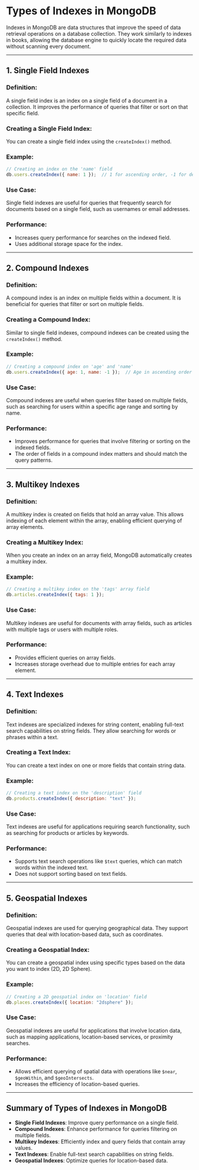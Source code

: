 # **Types of Indexes in MongoDB**

Indexes in MongoDB are data structures that improve the speed of data retrieval operations on a database collection. They work similarly to indexes in books, allowing the database engine to quickly locate the required data without scanning every document. 

---

## **1. Single Field Indexes**

### **Definition**:
A single field index is an index on a single field of a document in a collection. It improves the performance of queries that filter or sort on that specific field.

### **Creating a Single Field Index**:
You can create a single field index using the `createIndex()` method.

### **Example**:
```javascript
// Creating an index on the 'name' field
db.users.createIndex({ name: 1 });  // 1 for ascending order, -1 for descending order
```

### **Use Case**:
Single field indexes are useful for queries that frequently search for documents based on a single field, such as usernames or email addresses.

### **Performance**:
- Increases query performance for searches on the indexed field.
- Uses additional storage space for the index.

---

## **2. Compound Indexes**

### **Definition**:
A compound index is an index on multiple fields within a document. It is beneficial for queries that filter or sort on multiple fields.

### **Creating a Compound Index**:
Similar to single field indexes, compound indexes can be created using the `createIndex()` method.

### **Example**:
```javascript
// Creating a compound index on 'age' and 'name'
db.users.createIndex({ age: 1, name: -1 });  // Age in ascending order and name in descending order
```

### **Use Case**:
Compound indexes are useful when queries filter based on multiple fields, such as searching for users within a specific age range and sorting by name.

### **Performance**:
- Improves performance for queries that involve filtering or sorting on the indexed fields.
- The order of fields in a compound index matters and should match the query patterns.

---

## **3. Multikey Indexes**

### **Definition**:
A multikey index is created on fields that hold an array value. This allows indexing of each element within the array, enabling efficient querying of array elements.

### **Creating a Multikey Index**:
When you create an index on an array field, MongoDB automatically creates a multikey index.

### **Example**:
```javascript
// Creating a multikey index on the 'tags' array field
db.articles.createIndex({ tags: 1 });
```

### **Use Case**:
Multikey indexes are useful for documents with array fields, such as articles with multiple tags or users with multiple roles.

### **Performance**:
- Provides efficient queries on array fields.
- Increases storage overhead due to multiple entries for each array element.

---

## **4. Text Indexes**

### **Definition**:
Text indexes are specialized indexes for string content, enabling full-text search capabilities on string fields. They allow searching for words or phrases within a text.

### **Creating a Text Index**:
You can create a text index on one or more fields that contain string data.

### **Example**:
```javascript
// Creating a text index on the 'description' field
db.products.createIndex({ description: "text" });
```

### **Use Case**:
Text indexes are useful for applications requiring search functionality, such as searching for products or articles by keywords.

### **Performance**:
- Supports text search operations like `$text` queries, which can match words within the indexed text.
- Does not support sorting based on text fields.

---

## **5. Geospatial Indexes**

### **Definition**:
Geospatial indexes are used for querying geographical data. They support queries that deal with location-based data, such as coordinates.

### **Creating a Geospatial Index**:
You can create a geospatial index using specific types based on the data you want to index (2D, 2D Sphere).

### **Example**:
```javascript
// Creating a 2D geospatial index on 'location' field
db.places.createIndex({ location: "2dsphere" });
```

### **Use Case**:
Geospatial indexes are useful for applications that involve location data, such as mapping applications, location-based services, or proximity searches.

### **Performance**:
- Allows efficient querying of spatial data with operations like `$near`, `$geoWithin`, and `$geoIntersects`.
- Increases the efficiency of location-based queries.

---

## **Summary of Types of Indexes in MongoDB**

- **Single Field Indexes**: Improve query performance on a single field.
- **Compound Indexes**: Enhance performance for queries filtering on multiple fields.
- **Multikey Indexes**: Efficiently index and query fields that contain array values.
- **Text Indexes**: Enable full-text search capabilities on string fields.
- **Geospatial Indexes**: Optimize queries for location-based data.

